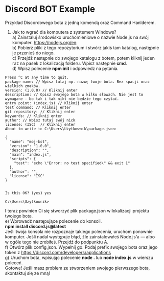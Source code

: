 # Discord BOT Example
Przykład Discordowego bota z jedną komendą oraz Command Hanlderem.

1. Jak to wgrać dla komputera z systemem Windows?<br>
a) Zainstaluj środowisko uruchomieniowe o nazwie Node.js na swój komputer. https://nodejs.org/en<br>
b) Pobierz pliki z tego repozytorium i stwórz jakiś tam katalog, następnie je przenieś do niego.<br>
c) Przejdź następnie do swojego katalogu z botem, potem kliknij jeden raz na pasek z lokalizacją folderu. Wpisz następnie **cmd**.<br>
d) Wpisz polecenie **npm init** i odpowiedz na pytania.
```
Press ^C at any time to quit.
package name: // Wpisz tutaj np. nazwę twoje bota. Bez spacji oraz wielkich znaków.
version: (1.0.0) // Kliknij enter
description: // Opisz swojego bota w kilku słowach. Nie jest to wymagane - bo tak i tak nikt nie będzie tego czytać.
entry point: (index.js) // Kliknij enter
test command: // Kliknij enter
git repository: // Kliknij enter
keywords: // Kliknij enter
author: // Wpisz tutaj swój nick
license: (ISC)  // Kliknij enter
About to write to C:\Users\Użytkownik\package.json:

{
  "name": "moj-bot",
  "version": "1.0.0",
  "description": "",
  "main": "index.js",
  "scripts": {
    "test": "echo \"Error: no test specified\" && exit 1"
  },
  "author": "",
  "license": "ISC"
}


Is this OK? (yes) yes

C:\Users\Użytkownik>
```
I teraz powinien Ci się stworzyć plik package.json w lokalizacji projektu twojego bota.<br>
e) Wprowadź następujące polecenie do konsoli.<br>
**npm install discord.js@latest**<br>
Jeśli twoja konsola nie rozpoznaje takiego polecenia, uruchom ponownie komputer. Jeśli nadal występuje błąd, źle zainstalowałeś Node.js'a — albo w ogóle tego nie zrobiłeś. Przejdź do podpunktu A.<br>
f) Otwórz plik config.json. Wypełnij go. Podaj prefix swojego bota oraz jego token z https://discord.com/developers/applications<br>
g) Uruchom bota, wpisując polecenie **node .** lub **node index.js** w wierszu poleceń.<br>
Gotowe! Jeśli masz problem ze stworzeniem swojego pierwszego bota, skontaktuj się ze mną!